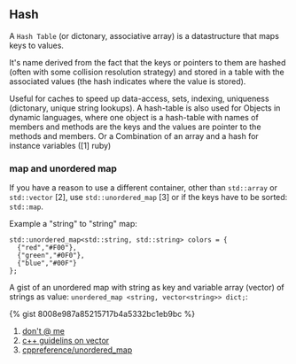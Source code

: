 ## Hash

A `Hash Table` (or dictonary, associative array) is a datastructure that maps keys to values.

It's name derived from the fact that the keys or pointers to them are hashed (often with some collision resolution strategy) and stored in a table with the associated values (the hash indicates where the value is stored).

Useful for caches to speed up data-access, sets, indexing, uniqueness (dictonary, unique string lookups).
A hash-table is also used for Objects in dynamic languages, where one object is a hash-table with names of members and methods are the keys and the values are pointer to the methods and members. Or a Combination of an array and a hash for instance variables ([1] ruby)



### map and unordered map

If you have a reason to use a different container,  other than `std::array` or `std::vector` [2], use `std::unordered_map` [3] or if the keys have to be sorted: `std::map`.


Example a "string" to "string" map:

    std::unordered_map<std::string, std::string> colors = {
      {"red","#F00"},
      {"green","#0F0"},
      {"blue","#00F"}
    };


A gist of an unordered map with string as key and variable array (vector) of strings as value: `unordered_map <string, vector<string>> dict;`:

{% gist 8008e987a85215717b4a5332bc1eb9bc %}


1. [don't @ me](https://www.youtube.com/watch?v=HEFBDqly4ms)
2. [c++ guidelins on vector](http://isocpp.github.io/CppCoreGuidelines/CppCoreGuidelines#Rsl-vector)
3. [cppreference/unordered_map](https://en.cppreference.com/w/cpp/container/unordered_map)